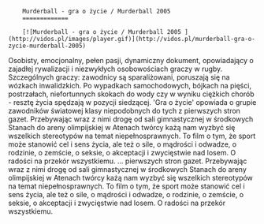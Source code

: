 
        Murderball - gra o życie / Murderball 2005 
        =============
        
        [![Murderball - gra o życie / Murderball 2005 ](http://vidos.pl/images/player.gif)](http://vidos.pl/murderball-gra-o-zycie-murderball-2005)
        
        
 Osobisty, emocjonalny, pełen pasji, dynamiczny dokument, opowiadający o zajadłej rywalizacji i niezwykłych osobowościach graczy w rugby. Szczególnych graczy: zawodnicy są sparaliżowani, poruszają się na wózkach inwalidzkich. Po wypadkach samochodowych, bójkach na pięści, postrzałach, niefortunnych skokach do wody czy w wyniku ciężkich chorób - resztę życia spędzają w pozycji siedzącej. 'Gra o życie' opowiada o grupie zawodników światowej klasy niepodobnych do tych z pierwszych stron gazet. Przebywając wraz z nimi drogę od sali gimnastycznej w środkowych Stanach do areny olimpijskiej w Atenach twórcy każą nam wyzbyć się wszelkich stereotypów na temat niepełnosprawnych. To film o tym, że sport może stanowić cel i sens życia, ale też o sile, o mądrości i odwadze, o rodzinie, o zemście, o seksie, o akceptacji i zwycięstwie nad losem. O radości na przekór wszystkiemu.   ... pierwszych stron gazet. Przebywając wraz z nimi drogę od sali gimnastycznej w środkowych Stanach do areny olimpijskiej w Atenach twórcy każą nam wyzbyć się wszelkich stereotypów na temat niepełnosprawnych. To film o tym, że sport może stanowić cel i sens życia, ale też o sile, o mądrości i odwadze, o rodzinie, o zemście, o seksie, o akceptacji i zwycięstwie nad losem. O radości na przekór wszystkiemu.
    